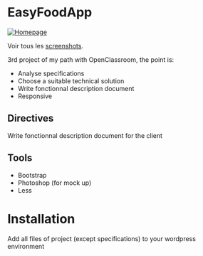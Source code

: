 # EasyFoodApp

[![Homepage](docs/screenshots/Homepage.png)](docs/screenshots/Homepage.png)

Voir tous les [screenshots](docs/screenshots.md).

3rd project of my path with OpenClassroom, the point is:
- Analyse specifications
- Choose a suitable technical solution
- Write fonctionnal description document
- Responsive

## Directives
Write fonctionnal description document for the client

## Tools
- Bootstrap
- Photoshop (for mock up)
- Less

# Installation


Add all files of project (except specifications) to your wordpress environment


